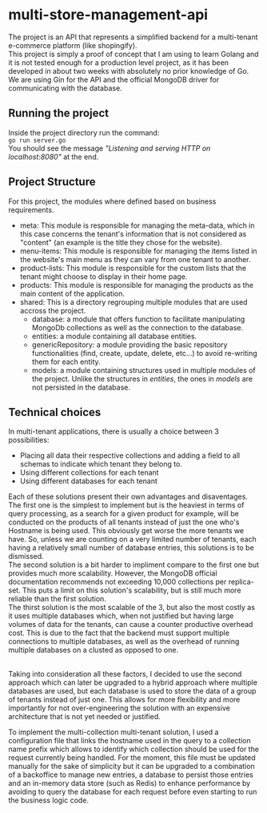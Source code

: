 # multi-store-management-api

The project is an API that represents a simplified backend for a multi-tenant e-commerce platform (like shopingify).<br/>
This project is simply a proof of concept that I am using to learn Golang and it is not tested enough for a production level project, as it has been developed in about two weeks with absolutely no prior knowledge of Go.<br/>
We are using Gin for the API and the official MongoDB driver for communicating with the database.<br/>

## Running the project
Inside the project directory run the command:<br/>
`go run server.go`<br/>
You should see the message *"Listening and serving HTTP on localhost:8080"* at the end.<br/>

## Project Structure
For this project, the modules where defined based on business requirements.<br/>
* meta: This module is responsible for managing the meta-data, which in this case concerns the tenant's information that is not considered as "content" (an example is the title they chose for the website).<br/>
* menu-items: This module is responsible for managing the items listed in the website's main menu as they can vary from one tenant to another.
* product-lists: This module is responsible for the custom lists that the tenant might choose to display in their home page.
* products: This module is responsible for managing the products as the main content of the application.
* shared: This is a directory regrouping multiple modules that are used accross the project.
  * database: a module that offers function to facilitate manipulating MongoDb collections as well as the connection to the database.
  * entities: a module containing all database entities.
  * genericRepository: a module providing the basic repository functionalities (find, create, update, delete, etc...) to avoid re-writing them for each entity.
  * models: a module containing structures used in multiple modules of the project. Unlike the structures in *entities*, the ones in *models* are not persisted in the database.

## Technical choices
In multi-tenant applications, there is usually a choice between 3 possibilities:
* Placing all data their respective collections and adding a field to all schemas to indicate which tenant they belong to.
* Using different collections for each tenant
* Using different databases for each tenant

Each of these solutions present their own advantages and disaventages.<br/>
The first one is the simplest to implement but is the heaviest in terms of query processing, as a search for a given product for example, will be conducted on the products of all tenants instead of just the one who's Hostname is being used. This obviously get worse the more tenants we have. So, unless we are counting on a very limited number of tenants, each having a relatively small number of database entries, this solutions is to be dismissed.<br/>
The second solution is a bit harder to impliment compare to the first one but provides much more scalability. However, the MongoDB official documentation recommends not exceeding 10,000 collections per replica-set. This puts a limit on this solution's scalability, but is still much more reliable than the first solution.<br/>
The thirst solution is the most scalable of the 3, but also the most costly as it uses multiple databases which, when not justified but having large volumes of data for the tenants, can cause a counter productive overhead cost. This is due to the fact that the backend must support multiple connections to multiple databases, as well as the overhead of running multiple databases on a clusted as opposed to one.<br/><br/>

Taking into consideration all these factors, I decided to use the second approach which can later be upgraded to a hybrid approach where multiple databases are used, but each database is used to store the data of a group of tenants instead of just one. This allows for more flexibility and more importantly for not over-engineering the solution with an expensive architecture that is not yet needed or justified.<br/>

To implement the multi-collection multi-tenant solution, I used a configuration file that links the hostname used in the query to a collection name prefix which allows to identify which collection should be used for the request currently being handled. For the moment, this file must be updated manually for the sake of simplicity but it can be upgraded to a combination of a backoffice to manage new entries, a database to persist those entries and an in-memory data store (such as Redis) to enhance performance by avoiding to query the database for each request before even starting to run the business logic code.
